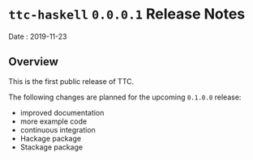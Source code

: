 # `ttc-haskell` `0.0.0.1` Release Notes

Date
: 2019-11-23

## Overview

This is the first public release of TTC.

The following changes are planned for the upcoming `0.1.0.0` release:

* improved documentation
* more example code
* continuous integration
* Hackage package
* Stackage package
